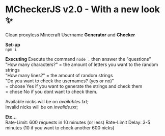 # MCheckerJS v2.0 - With a new look ✨
Clean proxyless Minecraft Username **Generator** and **Checker**
<br>

**Set-up**
<br>
`npm i`
<br>


**Executing**
Execute the command `node .` then answer the "questions"
<br> "How many characters?" = the amount of letters you want to the random strings
<br> "How many lines?" = the amount of random strings 
<br> "Do you want to check the usernames? (yes or no)"<br> = choose Yes if you want to generate the strings and check them<br> = chose No if you dont want to check them.<br>

Available nicks will be on *availables.txt*; <br>
Invalid nicks will be on *invalids.txt*;
 
 
**Etc...**
<br>
Rate-Limit: 600 requests in 10 minutes (or less)
Rate-Limit Delay: 3-5 minutes (10 if you want to check another 600 nicks)


